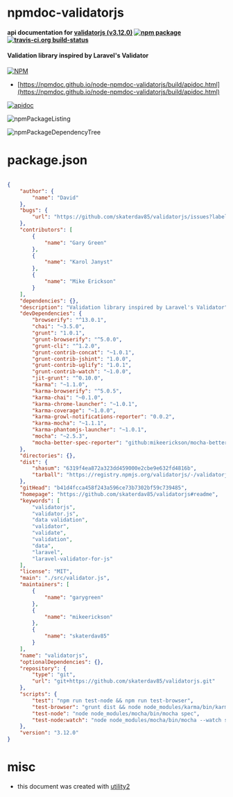 # npmdoc-validatorjs

#### api documentation for  [validatorjs (v3.12.0)](https://github.com/skaterdav85/validatorjs#readme)  [![npm package](https://img.shields.io/npm/v/npmdoc-validatorjs.svg?style=flat-square)](https://www.npmjs.org/package/npmdoc-validatorjs) [![travis-ci.org build-status](https://api.travis-ci.org/npmdoc/node-npmdoc-validatorjs.svg)](https://travis-ci.org/npmdoc/node-npmdoc-validatorjs)

#### Validation library inspired by Laravel's Validator

[![NPM](https://nodei.co/npm/validatorjs.png?downloads=true&downloadRank=true&stars=true)](https://www.npmjs.com/package/validatorjs)

- [https://npmdoc.github.io/node-npmdoc-validatorjs/build/apidoc.html](https://npmdoc.github.io/node-npmdoc-validatorjs/build/apidoc.html)

[![apidoc](https://npmdoc.github.io/node-npmdoc-validatorjs/build/screenCapture.buildCi.browser.%252Ftmp%252Fbuild%252Fapidoc.html.png)](https://npmdoc.github.io/node-npmdoc-validatorjs/build/apidoc.html)

![npmPackageListing](https://npmdoc.github.io/node-npmdoc-validatorjs/build/screenCapture.npmPackageListing.svg)

![npmPackageDependencyTree](https://npmdoc.github.io/node-npmdoc-validatorjs/build/screenCapture.npmPackageDependencyTree.svg)



# package.json

```json

{
    "author": {
        "name": "David"
    },
    "bugs": {
        "url": "https://github.com/skaterdav85/validatorjs/issues?labels=bug&milestone=1&page=1&state=open"
    },
    "contributors": [
        {
            "name": "Gary Green"
        },
        {
            "name": "Karol Janyst"
        },
        {
            "name": "Mike Erickson"
        }
    ],
    "dependencies": {},
    "description": "Validation library inspired by Laravel's Validator",
    "devDependencies": {
        "browserify": "^13.0.1",
        "chai": "~3.5.0",
        "grunt": "1.0.1",
        "grunt-browserify": "^5.0.0",
        "grunt-cli": "^1.2.0",
        "grunt-contrib-concat": "~1.0.1",
        "grunt-contrib-jshint": "1.0.0",
        "grunt-contrib-uglify": "1.0.1",
        "grunt-contrib-watch": "~1.0.0",
        "jit-grunt": "^0.10.0",
        "karma": "~1.1.0",
        "karma-browserify": "^5.0.5",
        "karma-chai": "~0.1.0",
        "karma-chrome-launcher": "~1.0.1",
        "karma-coverage": "~1.0.0",
        "karma-growl-notifications-reporter": "0.0.2",
        "karma-mocha": "~1.1.1",
        "karma-phantomjs-launcher": "~1.0.1",
        "mocha": "~2.5.3",
        "mocha-better-spec-reporter": "github:mikeerickson/mocha-better-spec-reporter"
    },
    "directories": {},
    "dist": {
        "shasum": "6319f4ea872a323dd459000e2cbe9e632fd4816b",
        "tarball": "https://registry.npmjs.org/validatorjs/-/validatorjs-3.12.0.tgz"
    },
    "gitHead": "b41d4fcca458f243a596ce73b7302bf59c739485",
    "homepage": "https://github.com/skaterdav85/validatorjs#readme",
    "keywords": [
        "validatorjs",
        "validator.js",
        "data validation",
        "validator",
        "validate",
        "validation",
        "data",
        "laravel",
        "laravel-validator-for-js"
    ],
    "license": "MIT",
    "main": "./src/validator.js",
    "maintainers": [
        {
            "name": "garygreen"
        },
        {
            "name": "mikeerickson"
        },
        {
            "name": "skaterdav85"
        }
    ],
    "name": "validatorjs",
    "optionalDependencies": {},
    "repository": {
        "type": "git",
        "url": "git+https://github.com/skaterdav85/validatorjs.git"
    },
    "scripts": {
        "test": "npm run test-node && npm run test-browser",
        "test-browser": "grunt dist && node node_modules/karma/bin/karma start --single-run --browsers PhantomJS",
        "test-node": "node node_modules/mocha/bin/mocha spec",
        "test-node:watch": "node node_modules/mocha/bin/mocha --watch spec"
    },
    "version": "3.12.0"
}
```



# misc
- this document was created with [utility2](https://github.com/kaizhu256/node-utility2)

